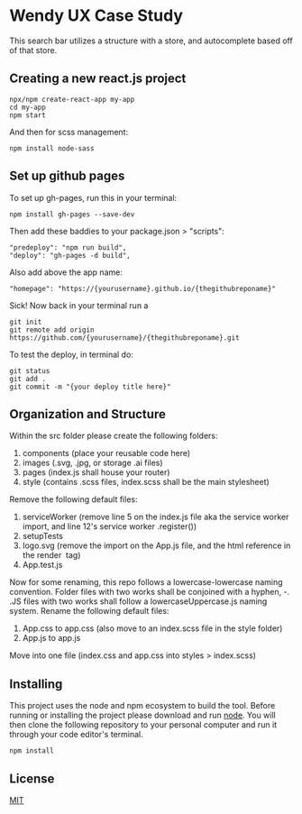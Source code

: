 # Wendy UX Case Study

This search bar utilizes a structure with a store, and autocomplete based off of that store.

## Creating a new react.js project

```
npx/npm create-react-app my-app
cd my-app
npm start
```

And then for scss management:

```
npm install node-sass
```

## Set up github pages

To set up gh-pages, run this in your terminal:

```
npm install gh-pages --save-dev
```

Then add these baddies to your package.json > "scripts":

```
"predeploy": "npm run build",
"deploy": "gh-pages -d build",
```

Also add above the app name:

```
"homepage": "https://{yourusername}.github.io/{thegithubreponame}"
```

Sick! Now back in your terminal run a

```
git init
git remote add origin https://github.com/{yourusername}/{thegithubreponame}.git
```

To test the deploy, in terminal do:

```
git status
git add .
git commit -m "{your deploy title here}"
```

## Organization and Structure

Within the src folder please create the following folders:

1. components (place your reusable code here)
2. images (.svg, .jpg, or storage .ai files)
3. pages (index.js shall house your router)
4. style (contains .scss files, index.scss shall be the main stylesheet)

Remove the following default files:

1. serviceWorker (remove line 5 on the index.js file aka the service worker import, and line 12's service worker .register())
2. setupTests
3. logo.svg (remove the import on the App.js file, and the html reference in the render <img> tag)
4. App.test.js

Now for some renaming, this repo follows a lowercase-lowercase naming convention. Folder files with two works shall be conjoined with a hyphen, -. .JS files with two works shall follow a lowercaseUppercase.js naming system. Rename the following default files:

1. App.css to app.css (also move to an index.scss file in the style folder)
2. App.js to app.js

Move into one file (index.css and app.css into styles > index.scss)

## Installing

This project uses the node and npm ecosystem to build the tool. Before running or installing the
project please download and run [node](https://nodejs.org/en/download/). You will then clone the
following repository to your personal computer and run it through your code editor's terminal.

```
npm install
```

## License

[MIT](https://choosealicense.com/licenses/mit/)
